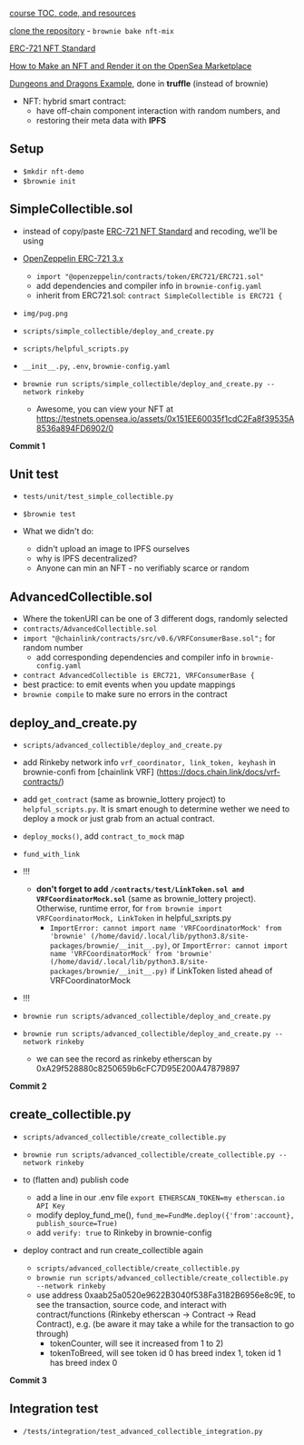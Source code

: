 [course TOC, code, and resources](https://github.com/smartcontractkit/full-blockchain-solidity-course-py/blob/main/README.md#lesson-11-nfts)

[clone the repository](https://github.com/PatrickAlphaC/nft-mix) - `brownie bake nft-mix`

[ERC-721 NFT Standard](https://eips.ethereum.org/EIPS/eip-721)

[How to Make an NFT and Render it on the OpenSea Marketplace](https://www.freecodecamp.org/news/how-to-make-an-nft-and-render-on-opensea-marketplace/)

[Dungeons and Dragons Example](https://github.com/PatrickAlphaC/dungeons-and-dragons-nft), done in **truffle** (instead of brownie)

- NFT: hybrid smart contract:
  - have off-chain component interaction with random numbers, and
  - restoring their meta data with **IPFS**

## Setup

- `$mkdir nft-demo`
- `$brownie init`

## SimpleCollectible.sol

- instead of copy/paste [ERC-721 NFT Standard](https://eips.ethereum.org/EIPS/eip-721) and recoding, we'll be using
- [OpenZeppelin ERC-721 3.x](https://docs.openzeppelin.com/contracts/3.x/erc721)

  - `import "@openzeppelin/contracts/token/ERC721/ERC721.sol"`
  - add dependencies and compiler info in `brownie-config.yaml`
  - inherit from ERC721.sol: `contract SimpleCollectible is ERC721 {`

- `img/pug.png`

- `scripts/simple_collectible/deploy_and_create.py`
- `scripts/helpful_scripts.py`
- `__init__.py`, `.env`, `brownie-config.yaml`

- `brownie run scripts/simple_collectible/deploy_and_create.py --network rinkeby`
  - Awesome, you can view your NFT at https://testnets.opensea.io/assets/0x151EE60035f1cdC2Fa8f39535A8536a894FD6902/0

**Commit 1**

## Unit test

- `tests/unit/test_simple_collectible.py`
- `$brownie test`

- What we didn't do:
  - didn't upload an image to IPFS ourselves
  - why is IPFS decentralized?
  - Anyone can min an NFT - no verifiably scarce or random

## AdvancedCollectible.sol

- Where the tokenURI can be one of 3 different dogs, randomly selected
- `contracts/AdvancedCollectible.sol`
- `import "@chainlink/contracts/src/v0.6/VRFConsumerBase.sol";` for random number
  - add corresponding dependencies and compiler info in `brownie-config.yaml`
- `contract AdvancedCollectible is ERC721, VRFConsumerBase {`
- best practice: to emit events when you update mappings
- `brownie compile` to make sure no errors in the contract

## deploy_and_create.py

- `scripts/advanced_collectible/deploy_and_create.py`
- add Rinkeby network info `vrf_coordinator, link_token, keyhash` in brownie-confi from [chainlink VRF] (https://docs.chain.link/docs/vrf-contracts/)
- add `get_contract` (same as brownie_lottery project) to `helpful_scripts.py`. It is smart enough to determine wether we need to deploy a mock or just grab from an actual contract.
- `deploy_mocks()`, add `contract_to_mock` map
- `fund_with_link`

- !!!
  - **don't forget to add `/contracts/test/LinkToken.sol and VRFCoordinatorMock.sol`** (same as brownie_lottery project). Otherwise, runtime error, for `from brownie import VRFCoordinatorMock, LinkToken` in helpful_sxripts.py
    - `ImportError: cannot import name 'VRFCoordinatorMock' from 'brownie' (/home/david/.local/lib/python3.8/site-packages/brownie/__init__.py)`, or `ImportError: cannot import name 'VRFCoordinatorMock' from 'brownie' (/home/david/.local/lib/python3.8/site-packages/brownie/__init__.py)` if LinkToken listed ahead of VRFCoordinatorMock
- !!!

- `brownie run scripts/advanced_collectible/deploy_and_create.py`
- `brownie run scripts/advanced_collectible/deploy_and_create.py --network rinkeby`
  - we can see the record as rinkeby etherscan by 0xA29f528880c8250659b6cFC7D95E200A47879897

**Commit 2**

## create_collectible.py

- `scripts/advanced_collectible/create_collectible.py`
- `brownie run scripts/advanced_collectible/create_collectible.py --network rinkeby`

- to (flatten and) publish code

  - add a line in our .env file `export ETHERSCAN_TOKEN=my etherscan.io API Key`
  - modify deploy_fund_me(), `fund_me=FundMe.deploy({'from':account}, publish_source=True)`
  - add `verify: true` to Rinkeby in brownie-config

- deploy contract and run create_collectible again
  - `scripts/advanced_collectible/create_collectible.py`
  - `brownie run scripts/advanced_collectible/create_collectible.py --network rinkeby`
  - use address 0xaab25a0520e9622B3040f538Fa3182B6956e8c9E, to see the transaction, source code, and interact with contract/functions (Rinkeby etherscan -> Contract -> Read Contract), e.g. (be aware it may take a while for the transaction to go through)
    - tokenCounter, will see it increased from 1 to 2)
    - tokenToBreed, will see token id 0 has breed index 1, token id 1 has breed index 0

**Commit 3**

## Integration test

- `/tests/integration/test_advanced_collectible_integration.py`
